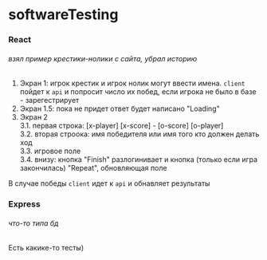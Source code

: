 # softwareTesting

### React
###### взял пример крестики-нолики с сайта, убрал историю

1. Экран 1: игрок крестик и игрок нолик могут ввести имена. `client` пойдет к `api` и попросит число их побед, если игрока не было в базе - зарегестрирует
2. Экран 1.5: пока не придет ответ будет написано "Loading" <br>
3. Экран 2 <br>
3.1. первая строка: \[x-player\] \[x-score\] - \[o-score\] \[o-player\] <br>
3.2. вторая строока: имя победителя или имя того кто должен делать ход <br>
3.3. игровое поле <br>
3.4. внизу: кнопка "Finish" разлогинивает и кнопка (только если игра закончилась) "Repeat", обновляющая поле

В случае победы `client` идет к `api` и обнавляет результаты

### Express
###### что-то типа бд

Есть какике-то тесты)
